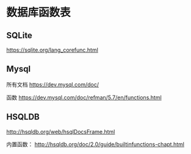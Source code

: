 
# 数据库函数表

## SQLite

https://sqlite.org/lang_corefunc.html

## Mysql
所有文档
https://dev.mysql.com/doc/

函数
https://dev.mysql.com/doc/refman/5.7/en/functions.html

## HSQLDB

http://hsqldb.org/web/hsqlDocsFrame.html

内置函数：
http://hsqldb.org/doc/2.0/guide/builtinfunctions-chapt.html